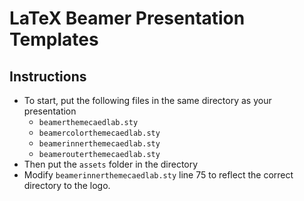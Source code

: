 # LaTeX Beamer Presentation Templates
## Instructions
- To start, put the following files in the same directory as your presentation
    - ```beamerthemecaedlab.sty```
    - ```beamercolorthemecaedlab.sty```
    - ```beamerinnerthemecaedlab.sty```
    - ```beamerouterthemecaedlab.sty```
- Then put the ```assets``` folder in the directory
- Modify ```beamerinnerthemecaedlab.sty``` line 75 to reflect the correct directory to the logo.